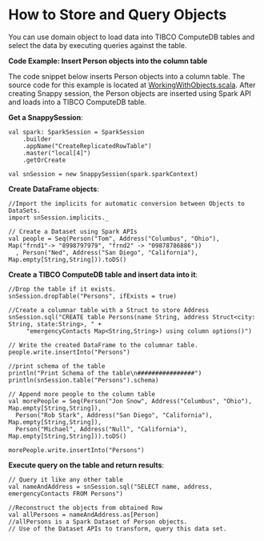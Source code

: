 <a id="howto-objects"></a>
# How to Store and Query Objects

You can use domain object to load data into TIBCO ComputeDB tables and select the data by executing queries against the table.

**Code Example: Insert Person objects into the column table**

The code snippet below inserts Person objects into a column table. The source code for this example is located at [WorkingWithObjects.scala](https://github.com/SnappyDataInc/snappydata/blob/master/examples/src/main/scala/org/apache/spark/examples/snappydata/WorkingWithObjects.scala). After creating Snappy session, the Person objects are inserted using Spark API and loads into a TIBCO ComputeDB table.

**Get a SnappySession**:

```pre
val spark: SparkSession = SparkSession
    .builder
    .appName("CreateReplicatedRowTable")
    .master("local[4]")
    .getOrCreate

val snSession = new SnappySession(spark.sparkContext)
```

**Create DataFrame objects**:
```pre
//Import the implicits for automatic conversion between Objects to DataSets.
import snSession.implicits._

// Create a Dataset using Spark APIs
val people = Seq(Person("Tom", Address("Columbus", "Ohio"), Map("frnd1"-> "8998797979", "frnd2" -> "09878786886"))
  , Person("Ned", Address("San Diego", "California"), Map.empty[String,String])).toDS()
```

**Create a TIBCO ComputeDB table and insert data into it**:

```pre
//Drop the table if it exists.
snSession.dropTable("Persons", ifExists = true)

//Create a columnar table with a Struct to store Address
snSession.sql("CREATE table Persons(name String, address Struct<city: String, state:String>, " +
     "emergencyContacts Map<String,String>) using column options()")

// Write the created DataFrame to the columnar table.
people.write.insertInto("Persons")

//print schema of the table
println("Print Schema of the table\n################")
println(snSession.table("Persons").schema)

// Append more people to the column table
val morePeople = Seq(Person("Jon Snow", Address("Columbus", "Ohio"), Map.empty[String,String]),
  Person("Rob Stark", Address("San Diego", "California"), Map.empty[String,String]),
  Person("Michael", Address("Null", "California"), Map.empty[String,String])).toDS()

morePeople.write.insertInto("Persons")
```

**Execute query on the table and return results**:

```pre
// Query it like any other table
val nameAndAddress = snSession.sql("SELECT name, address, emergencyContacts FROM Persons")

//Reconstruct the objects from obtained Row
val allPersons = nameAndAddress.as[Person]
//allPersons is a Spark Dataset of Person objects. 
// Use of the Dataset APIs to transform, query this data set. 
```
